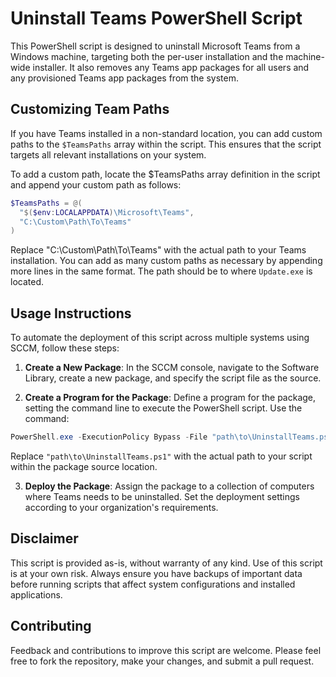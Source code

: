 # Uninstall Teams PowerShell Script
This PowerShell script is designed to uninstall Microsoft Teams from a Windows machine, targeting both the per-user installation and the machine-wide installer. It also removes any Teams app packages for all users and any provisioned Teams app packages from the system.

## Customizing Team Paths
If you have Teams installed in a non-standard location, you can add custom paths to the `$TeamsPaths` array within the script. This ensures that the script targets all relevant installations on your system.

To add a custom path, locate the $TeamsPaths array definition in the script and append your custom path as follows:

```powershell
$TeamsPaths = @(
  "$($env:LOCALAPPDATA)\Microsoft\Teams",
  "C:\Custom\Path\To\Teams"
)
```
Replace "C:\Custom\Path\To\Teams" with the actual path to your Teams installation. You can add as many custom paths as necessary by appending more lines in the same format. The path should be to where `Update.exe` is located.

## Usage Instructions
To automate the deployment of this script across multiple systems using SCCM, follow these steps:

1. **Create a New Package**: In the SCCM console, navigate to the Software Library, create a new package, and specify the script file as the source.

2. **Create a Program for the Package**: Define a program for the package, setting the command line to execute the PowerShell script. Use the command:
  ```powershell
  PowerShell.exe -ExecutionPolicy Bypass -File "path\to\UninstallTeams.ps1"
  ```
  Replace `"path\to\UninstallTeams.ps1"` with the actual path to your script within the package source location.

3. **Deploy the Package**: Assign the package to a collection of computers where Teams needs to be uninstalled. Set the deployment settings according to your organization's requirements.

## Disclaimer
This script is provided as-is, without warranty of any kind. Use of this script is at your own risk. Always ensure you have backups of important data before running scripts that affect system configurations and installed applications.

## Contributing
Feedback and contributions to improve this script are welcome. Please feel free to fork the repository, make your changes, and submit a pull request.